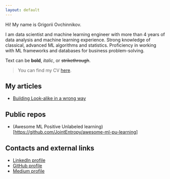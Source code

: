```yaml
---
layout: default
---
```


Hi! My name is Grigorii Ovchinnikov.

I am data scientist and machine learning engineer with more than 4 years of data analysis and machine learning experience. Strong knowledge of classical, advanced ML algorithms and statistics. Proficiency in working with ML frameworks and databases for business problem-solving.

Text can be **bold**, _italic_, or ~~strikethrough~~.

> You can find my CV [here](./another-page.html).







## My articles

* [Building Look-alike in a wrong way](https://medium.com/@ogowm/building-look-alike-in-a-wrong-way-4e9128195ada)

## Public repos
* (Awesome ML Positive Unlabeled learning)[https://github.com/JointEntropy/awesome-ml-pu-learning]


## Contacts and external links

* [LinkedIn profile](https://www.linkedin.com/in/grigoriy-o-a679501b5/)
* [GitHub profile](https://github.com/)
* [Medium profile](https://medium.com/@ogowm)
